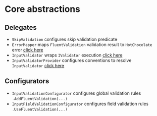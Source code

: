 # Core abstractions

## Delegates

- `SkipValidation` configures skip validation predicate
- `ErrorMapper` maps `FluentValidation` validation result to `HotChocolate` error [click here](examples/error-mappers.md)
- `InputValidator` wraps `IValidator` execution [click here](examples/input-validators.md)
- `InputValidatorProvider` configures conventions to resolve `InputValidator` [click here](examples/input-validator-providers.md)

## Configurators

- `InputValidationConfigurator` configures global validation rules `.AddFluentValidation(...)`
- `InputFieldValidationConfigurator` configures field validation rules `.UseFluentValidation(...)`

